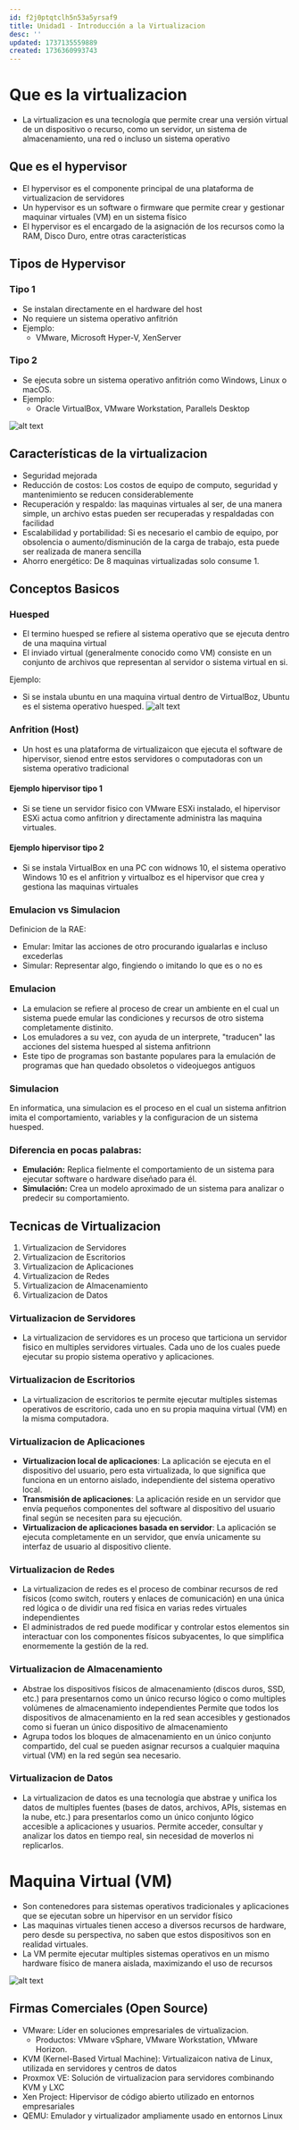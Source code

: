 ```yaml
---
id: f2j0ptqtclh5n53a5yrsaf9
title: Unidad1 - Introducción a la Virtualizacion
desc: ''
updated: 1737135559889
created: 1736360993743
---
```

# Que es la virtualizacion
- La virtualizacion es una tecnología que permite crear una versión virtual de un dispositivo o recurso, como un servidor, un sistema de almacenamiento, una red o incluso un sistema operativo

## Que es el hypervisor
- El hypervisor es el componente principal de una plataforma de virtualizacion de servidores
- Un hypervisor es un software o firmware que permite crear y gestionar maquinar virtuales (VM) en un sistema físico
- El hypervisor es el encargado de la asignación de los recursos como la RAM, Disco Duro, entre otras características

## Tipos de Hypervisor
### Tipo 1
- Se instalan directamente en el hardware del host
- No requiere un sistema operativo anfitrión
- Ejemplo:
  - VMware, Microsoft Hyper-V, XenServer

### Tipo 2
- Se ejecuta sobre un sistema operativo anfitrión como Windows, Linux o macOS.
- Ejemplo:
  - Oracle VirtualBox, VMware Workstation, Parallels Desktop

![alt text](image.png)

## Características de la virtualizacion
- Seguridad mejorada
- Reducción de costos: Los costos de equipo de computo, seguridad y mantenimiento se reducen considerablemente
- Recuperación y respaldo: las maquinas virtuales al ser, de una manera simple, un archivo estas pueden ser recuperadas y respaldadas con facilidad
- Escalabilidad y portabilidad: Si es necesario el cambio de equipo, por obsolencia o aumento/disminución de la carga de trabajo, esta puede ser realizada de manera sencilla
- Ahorro energético: De 8 maquinas virtualizadas solo consume 1.

## Conceptos Basicos
### Huesped
- El  termino huesped se refiere al sistema operativo que se ejecuta dentro de una maquina virtual
- El inviado virtual (generalmente conocido como VM) consiste en un conjunto de archivos que representan al servidor o sistema virtual en si.

Ejemplo:
- Si se instala ubuntu en una maquina virtual dentro de VirtualBoz, Ubuntu es el sistema operativo huesped.
![alt text](image-2.png)

### Anfrition (Host)
-  Un host es una plataforma de virtualizaicon que ejecuta el software de hipervisor, sienod entre estos servidores o computadoras con un sistema operativo tradicional

#### Ejemplo hipervisor tipo 1
- Si se tiene un servidor fisico con VMware ESXi instalado, el hipervisor ESXi actua como anfitrion y directamente administra las maquina virtuales.

#### Ejemplo hipervisor tipo 2
- Si se instala VirtualBox en una PC con widnows 10, el sistema operativo Windows 10 es el anfitrion y virtualboz es el hipervisor que crea y gestiona las maquinas virtuales

### Emulacion vs Simulacion
Definicion de la RAE: 
- Emular: Imitar las acciones de otro procurando igualarlas e incluso excederlas
- Simular: Representar algo, fingiendo o imitando lo que es o no es

### Emulacion
- La emulacion se refiere al proceso de crear un ambiente en el cual un sistema puede emular las condiciones y recursos de otro sistema completamente distinito.
- Los emuladores a su vez, con ayuda de un interprete, "traducen" las acciones del sistema huesped al sistema anfitrionn
- Este tipo de programas son bastante populares para la emulación de programas que han quedado obsoletos o videojuegos antiguos

### Simulacion
En informatica, una simulacion es el proceso en el cual un sistema anfitrion imita el comportamiento, variables y la configuracion de un sistema huesped.

### Diferencia en pocas palabras:
- **Emulación:** Replica fielmente el comportamiento de un sistema para ejecutar software o hardware diseñado para él.  
- **Simulación:** Crea un modelo aproximado de un sistema para analizar o predecir su comportamiento.

## Tecnicas de Virtualizacion
1. Virtualizacion de Servidores
2. Virtualizacion de Escritorios
3. Virtualizacion de Aplicaciones
4. Virtualizacion de Redes
5. Virtualizacion de Almacenamiento
6. Virtualizacion de Datos

### Virtualizacion de Servidores
- La virtualizacion de servidores es un proceso que tarticiona un servidor fisico en multiples servidores virtuales. Cada uno de los cuales puede ejecutar su propio sistema operativo y aplicaciones.

### Virtualizacion de Escritorios
- La virtualizacion de escritorios te permite ejecutar multiples sistemas operativos de escritorio, cada uno en su propia maquina virtual (VM) en la misma computadora.

### Virtualizacion de Aplicaciones
- **Virtualizacion local de aplicaciones**: La aplicación se ejecuta en el dispositivo del usuario, pero  esta virtualizada, lo que significa que funciona en un entorno aislado, independiente del sistema operativo local.
- **Transmisión de aplicaciones**: La aplicación reside en un servidor que envía pequeños componentes del software al dispositivo del usuario final según se necesiten para su ejecución.
- **Virtualizacion de aplicaciones basada en servidor**: La aplicación se ejecuta completamente en un servidor, que envía unicamente su interfaz de usuario al dispositivo cliente.

### Virtualizacion de Redes
- La virtualizacion de redes es el proceso de combinar recursos de red físicos (como switch, routers y enlaces de comunicación) en una única red lógica o de dividir una red física en varias redes virtuales independientes
- El administrados de red puede modificar y controlar estos elementos sin interactuar con los componentes físicos subyacentes, lo que simplifica enormemente la gestión de la red.

### Virtualizacion de Almacenamiento
- Abstrae los dispositivos físicos de almacenamiento (discos duros, SSD, etc.) para presentarnos como un único recurso lógico o como multiples volúmenes de almacenamiento independientes
Permite que todos los dispositivos de almacenamiento en la red sean accesibles y gestionados como si fueran un único dispositivo de almacenamiento
- Agrupa todos los bloques de almacenamiento en un único conjunto compartido, del cual se pueden asignar recursos a cualquier maquina virtual (VM) en la red según sea necesario.

### Virtualizacion de Datos
- La virtualizacion de datos es una tecnología que abstrae y unifica los datos de multiples fuentes (bases de datos, archivos, APIs, sistemas en la nube, etc.) para presentarlos como un único conjunto lógico accesible a aplicaciones y usuarios. Permite acceder, consultar y analizar los datos en tiempo real, sin necesidad de moverlos ni replicarlos.

# Maquina Virtual (VM)
- Son contenedores para sistemas operativos tradicionales y aplicaciones que se ejecutan sobre un hipervisor en un servidor físico
- Las maquinas virtuales tienen acceso a diversos recursos de hardware, pero desde su perspectiva, no saben que estos dispositivos son en realidad virtuales. 
- La VM permite ejecutar multiples sistemas operativos en un mismo hardware físico de manera aislada, maximizando el uso de recursos

![alt text](image-12.png)

## Firmas Comerciales (Open Source)
- VMware: Líder en soluciones empresariales de virtualizacion.
  - Productos: VMware vSphare, VMware Workstation, VMware Horizon.
- KVM (Kernel-Based Virtual Machine): Virtualizaicon nativa de Linux, utilizada en servidores y centros de datos
- Proxmox VE: Solución de virtualizacion para servidores combinando KVM y LXC
- Xen Project: Hipervisor de código abierto utilizado en entornos empresariales
- QEMU: Emulador y virtualizador ampliamente usado en entornos Linux


